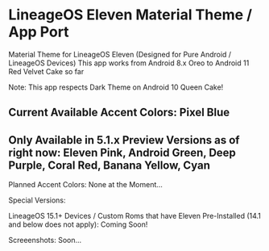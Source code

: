 # LineageOS Eleven Material Theme / App Port
 Material Theme for LineageOS Eleven (Designed for Pure Android / LineageOS Devices)
 This app works from Android 8.x Oreo to Android 11 Red Velvet Cake so far
 
 Note: This app respects Dark Theme on Android 10 Queen Cake!
 
 Current Available Accent Colors: Pixel Blue
 -------------------------------------------------------------------------
 Only Available in 5.1.x Preview Versions as of right now:
 Eleven Pink, Android Green, Deep Purple, Coral Red, Banana Yellow, Cyan
 -------------------------------------------------------------------------
 
 Planned Accent Colors: None at the Moment...

 Special Versions:
  
 LineageOS 15.1+ Devices / Custom Roms that have Eleven Pre-Installed (14.1 and below does not apply): Coming Soon!

 Screeenshots: Soon...

